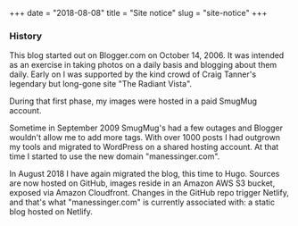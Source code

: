 +++
date = "2018-08-08"
title = "Site notice"
slug = "site-notice"
+++

### History

This blog started out on Blogger.com on October 14, 2006. It was intended as an exercise in 
taking photos on a daily basis and blogging about them daily. Early on I was supported by
the kind crowd of Craig Tanner's legendary but long-gone site "The Radiant Vista".

During that first phase, my images were hosted in a paid SmugMug account.

Sometime in September 2009 SmugMug's had a few outages and Blogger wouldn't allow me to add 
more tags. With over 1000 posts I had outgrown my tools and migrated to WordPress on a 
shared hosting account. At that time I started to use the new domain "manessinger.com".

In August 2018 I have again migrated the blog, this time to Hugo. Sources are now hosted on
GitHub, images reside in an Amazon AWS S3 bucket, exposed via Amazon Cloudfront. Changes in
the GitHub repo trigger Netlify, and that's what "manessinger.com" is currently associated with:
a static blog hosted on Netlify.
